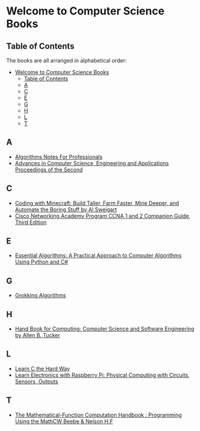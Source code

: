 # Welcome to Computer Science Books

[//]: # (Please kindly follow this structure when you are contributing)
[//]: # "List everything in alphabetical order (A - Z)"
[//]: # "List them as a direct link to the resource (No redirects)"
[//]: # "- [Title of the book pdf](direct link to the book)"

## Table of Contents

The books are all arranged in alphabetical order:

- [Welcome to Computer Science Books](#welcome-to-computer-science-books)
  - [Table of Contents](#table-of-contents)
  - [A](#a)
  - [C](#c)
  - [E](#e)
  - [G](#g)
  - [H](#h)
  - [L](#l)
  - [T](#t)

## A

- [Algorithms Notes For Professionals](https://goalkicker.com/AlgorithmsBook/AlgorithmsNotesForProfessionals.pdf)
- [Advances in Computer Science, Engineering and Applications Proceedings of the Second]([https://www.pdfdrive.com/advances-in-computer-science-engineering-and-applications-proceedings-of-the-second-international-conference-on-computer-science-engineering-and-applications-iccsea-2012-may-25-27-2012-new-delhi-india-d157378586.html](https://www.pdfdrive.com/download.pdf?id=157378586&h=0e277996289cd63341d6de52b905fc33&u=cache&ext=pdf))

## C

- [Coding with Minecraft: Build Taller, Farm Faster, Mine Deeper, and Automate the Boring Stuff by Al Sweigart](https://turtleappstore.com/book/)
- [Cisco Networking Academy Program CCNA 1 and 2 Companion Guide, Third Edition](https://www.pdfdrive.com/download.pdf?id=184137087&h=26e6a181923326b498429c2466a1ee77&u=cache&ext=pdf)

## E

- [Essential Algorithms: A Practical Approach to Computer Algorithms Using Python and C#](https://www.pdfdrive.com/download.pdf?id=191722735&h=d38e29bd3aa485e5cdfda1a93699d64a&u=cache&ext=pdf)

## G

- [Grokking Algorithms](https://drive.google.com/file/d/1pRFTsDX0uYthSHBRInS-_7EG1LzU6QKd/view?usp=share_link)

## H

- [Hand Book for Computing: Computer Science and Software Engineering by Allen B. Tucker](https://www.pdfdrive.com/download.pdf?id=175266057&h=246ab6fb8ec7073e3d3a6629392eba13&u=cache&ext=pdf)

## L
- [Learn C the Hard Way](https://www.pdfdrive.com/download.pdf?id=186097311&h=57e5d83ba3afd04fc488bdd3165be297&u=cache&ext=pdf)
- [Learn Electronics with Raspberry Pi: Physical Computing with Circuits, Sensors, Outputs](https://www.pdfdrive.com/download.pdf?id=58671863&h=c8974164053ebd416dc4606d79acbcbd&u=cache&ext=pdf)

## T
- [The Mathematical-Function Computation Handbook : Programming Using the MathCW  Beebe & Nelson H.F](https://www.pdfdrive.com/download.pdf?id=186979626&h=88a8c537888b34c6a2681ad94e8b7ddf&u=cache&ext=pdf)
